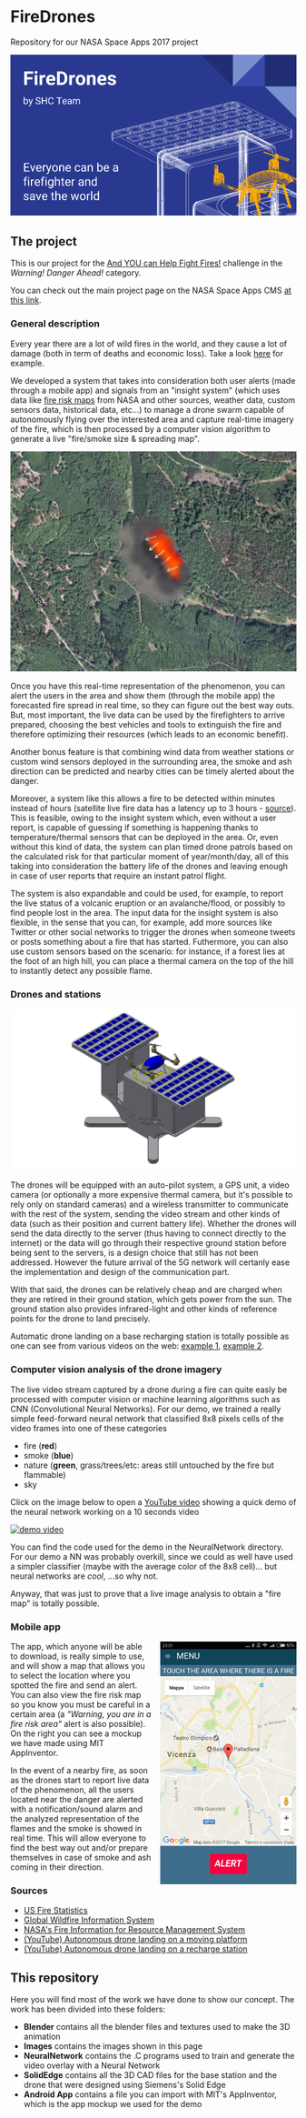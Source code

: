 # FireDrones
Repository for our NASA Space Apps 2017 project

![](https://github.com/gdelazzari/SpaceApps2017/raw/master/Images/project.png)

## The project
This is our project for the [And YOU can Help Fight Fires!](https://2017.spaceappschallenge.org/challenges/warning-danger-ahead/and-you-can-help-fight-fires/details) challenge in the *Warning! Danger Ahead!* category.

You can check out the main project page on the NASA Space Apps CMS [at this link](https://2017.spaceappschallenge.org/challenges/warning-danger-ahead/and-you-can-help-fight-fires/teams/shc/project).

### General description
Every year there are a lot of wild fires in the world, and they cause a lot of damage (both in term of deaths and economic loss). Take a look [here](http://www.nfpa.org/news-and-research/fire-statistics-and-reports/fire-statistics/fires-in-the-us) for example.

We developed a system that takes into consideration both user alerts (made through a mobile app) and signals from an "insight system" (which uses data like [fire risk maps](http://forest.jrc.ec.europa.eu/effis/applications/global-viewer/) from NASA and other sources, weather data, custom sensors data, historical data, etc...) to manage a drone swarm capable of autonomously flying over the interested area and capture real-time imagery of the fire, which is then processed by a computer vision algorithm to generate a live "fire/smoke size & spreading map".

![](https://github.com/gdelazzari/SpaceApps2017/raw/master/Images/fire_map.jpg)

Once you have this real-time representation of the phenomenon, you can alert the users in the area and show them (through the mobile app) the forecasted fire spread in real time, so they can figure out the best way outs. But, most important, the live data can be used by the firefighters to arrive prepared, choosing the best vehicles and tools to extinguish the fire and therefore optimizing their resources (which leads to an economic benefit).

Another bonus feature is that combining wind data from weather stations or custom wind sensors deployed in the surrounding area, the smoke and ash direction can be predicted and nearby cities can be timely alerted about the danger.

Moreover, a system like this allows a fire to be detected within minutes instead of hours (satellite live fire data has a latency up to 3 hours - [source](https://earthdata.nasa.gov/earth-observation-data/near-real-time/firms)). This is feasible, owing to the insight system which, even without a user report, is capable of guessing if something is happening thanks to temperature/thermal sensors that can be deployed in the area. Or, even without this kind of data, the system can plan timed drone patrols based on the calculated risk for that particular moment of year/month/day, all of this taking into consideration the battery life of the drones and leaving enough in case of user reports that require an instant patrol flight.

The system is also expandable and could be used, for example, to report the live status of a volcanic eruption or an avalanche/flood, or possibly to find people lost in the area. The input data for the insight system is also flexible, in the sense that you can, for example, add more sources like Twitter or other social networks to trigger the drones when someone tweets or posts something about a fire that has started. Futhermore, you can also use custom sensors based on the scenario: for instance, if a forest lies at the foot of an high hill, you can place a thermal camera on the top of the hill to instantly detect any possible flame.

### Drones and stations
![](https://github.com/gdelazzari/SpaceApps2017/raw/master/Images/drone.png "Drone with base solar station")

The drones will be equipped with an auto-pilot system, a GPS unit, a video camera (or optionally a more expensive thermal camera, but it's possible to rely only on standard cameras) and a wireless transmitter to communicate with the rest of the system, sending the video stream and other kinds of data (such as their position and current battery life). Whether the drones will send the data directly to the server (thus having to connect directly to the internet) or the data will go through their respective ground station before being sent to the servers, is a design choice that still has not been addressed. However the future arrival of the 5G network will certanly ease the implementation and design of the communication part.

With that said, the drones can be relatively cheap and are charged when they are retired in their ground station, which gets power from the sun. The ground station also provides infrared-light and other kinds of reference points for the drone to land precisely.

Automatic drone landing on a base recharging station is totally possible as one can see from various videos on the web: [example 1](https://www.youtube.com/watch?v=XpUdW_U2KJ8), [example 2](https://www.youtube.com/watch?v=061Qhkr7XCE).

### Computer vision analysis of the drone imagery
The live video stream captured by a drone during a fire can quite easly be processed with computer vision or machine learning algorithms such as CNN (Convolutional Neural Networks). For our demo, we trained a really simple feed-forward neural network that classified 8x8 pixels cells of the video frames into one of these categories
+ fire (**red**)
+ smoke (**blue**)
+ nature (**green**, grass/trees/etc: areas still untouched by the fire but flammable)
+ sky

Click on the image below to open a [YouTube video](https://www.youtube.com/watch?v=GgVrd8o5Z40) showing a quick demo of the neural network working on a 10 seconds video

[![demo video](https://img.youtube.com/vi/GgVrd8o5Z40/0.jpg)](https://www.youtube.com/watch?v=GgVrd8o5Z40)

You can find the code used for the demo in the NeuralNetwork directory. For our demo a NN was probably overkill, since we could as well have used a simpler classifier (maybe with the average color of the 8x8 cell)... but neural networks are *cool*, ...so why not.

Anyway, that was just to prove that a live image analysis to obtain a "fire map" is totally possible.

### Mobile app
<img align="right" style="margin-left: 16px" src="https://github.com/gdelazzari/SpaceApps2017/raw/master/Images/app.jpg">

The app, which anyone will be able to download, is really simple to use, and will show a map that allows you to select the location where you spotted the fire and send an alert. You can also view the fire risk map so you know you must be careful in a certain area (a *"Warning, you are in a fire risk area"* alert is also possible). On the right you can see a mockup we have made using MIT AppInventor.

In the event of a nearby fire, as soon as the drones start to report live data of the phenomenon, all the users located near the danger are alerted with a notification/sound alarm and the analyzed representation of the flames and the smoke is showed in real time. This will allow everyone to find the best way out and/or prepare themselves in case of smoke and ash coming in their direction.

### Sources
+ [US Fire Statistics](http://www.nfpa.org/news-and-research/fire-statistics-and-reports/fire-statistics/fires-in-the-us)
+ [Global Wildfire Information System](http://forest.jrc.ec.europa.eu/effis/applications/global-viewer/)
+ [NASA's Fire Information for Resource Management System](https://earthdata.nasa.gov/earth-observation-data/near-real-time/firms)
+ [(YouTube) Autonomous drone landing on a moving platform](https://www.youtube.com/watch?v=XpUdW_U2KJ8)
+ [(YouTube) Autonomous drone landing on a recharge station](https://www.youtube.com/watch?v=061Qhkr7XCE)

## This repository

Here you will find most of the work we have done to show our concept. The work has been divided into these folders:

+ **Blender** contains all the blender files and textures used to make the 3D animation
+ **Images** contains the images shown in this page
+ **NeuralNetwork** contains the .C programs used to train and generate the video overlay with a Neural Network
+ **SolidEdge** contains all the 3D CAD files for the base station and the drone that were designed using Siemens's Solid Edge
+ **Android App** contains a file you can import with MIT's AppInventor, which is the app mockup we used for the demo
